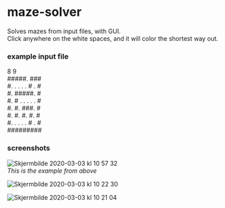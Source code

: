 # maze-solver
Solves mazes from input files, with GUI.<br>
Click anywhere on the white spaces, and it will color the shortest way out.

### example input file
8 9<br>
#####. ###<br>
#.  . .  . . # . #<br>
#. #####. #<br>
#. # . . . . . #<br>
#. #. ###. #<br>
#. #. #. #. #<br>
#. . . . . # . #<br>
#########<br>

### screenshots
![Skjermbilde 2020-03-03 kl  10 57 32](https://user-images.githubusercontent.com/31435140/75764838-c56f9080-5d3e-11ea-84de-ff8534cc3d76.png)
<br>
<em>This is the example from above</em>

![Skjermbilde 2020-03-03 kl  10 22 30](https://user-images.githubusercontent.com/31435140/75764844-c7d1ea80-5d3e-11ea-81a7-2ff0ad03d0a6.png)

![Skjermbilde 2020-03-03 kl  10 21 04](https://user-images.githubusercontent.com/31435140/75764851-cb657180-5d3e-11ea-9ddd-e29f2af45f00.png)




